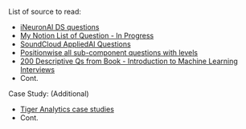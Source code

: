 List of source to read:

- [iNeuronAI DS questions](https://github.com/KishanMistri/interview-question-data-science-)
- [My Notion List of Question - In Progress](https://www.notion.so/kmistri/Interview-Questions-list-783bc23ecb5d4612bb6db4b0f0e6dace)
- [SoundCloud AppliedAI Questions](https://soundcloud.com/applied-ai-course/sets/interview-conceptual-questions)
- [Positionwise all sub-component questions with levels](https://www.confetti.ai/curriculum/machine-learning-engineer)
- [200 Descriptive Qs from Book - Introduction to Machine Learning Interviews](https://huyenchip.com/ml-interviews-book/contents/part-ii.-questions.html)
- Cont.

Case Study: (Additional)
- [Tiger Analytics case studies](https://www.tigeranalytics.com/case-study/)
- Cont.
